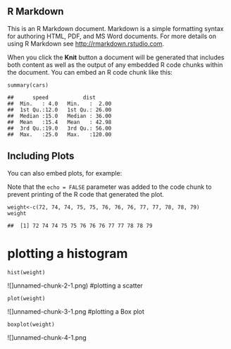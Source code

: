 R Markdown
----------

This is an R Markdown document. Markdown is a simple formatting syntax
for authoring HTML, PDF, and MS Word documents. For more details on
using R Markdown see <http://rmarkdown.rstudio.com>.

When you click the **Knit** button a document will be generated that
includes both content as well as the output of any embedded R code
chunks within the document. You can embed an R code chunk like this:

    summary(cars)

    ##      speed           dist       
    ##  Min.   : 4.0   Min.   :  2.00  
    ##  1st Qu.:12.0   1st Qu.: 26.00  
    ##  Median :15.0   Median : 36.00  
    ##  Mean   :15.4   Mean   : 42.98  
    ##  3rd Qu.:19.0   3rd Qu.: 56.00  
    ##  Max.   :25.0   Max.   :120.00

Including Plots
---------------

You can also embed plots, for example:

Note that the `echo = FALSE` parameter was added to the code chunk to
prevent printing of the R code that generated the plot.

    weight<-c(72, 74, 74, 75, 75, 76, 76, 76, 77, 77, 78, 78, 79)
    weight

    ##  [1] 72 74 74 75 75 76 76 76 77 77 78 78 79

plotting a histogram
====================

    hist(weight)

![]unnamed-chunk-2-1.png)
\#plotting a scatter

    plot(weight)

![]unnamed-chunk-3-1.png
\#plotting a Box plot

    boxplot(weight)

![]unnamed-chunk-4-1.png

